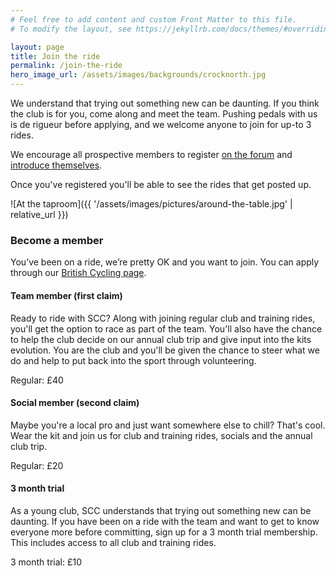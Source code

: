 ```yaml
---
# Feel free to add content and custom Front Matter to this file.
# To modify the layout, see https://jekyllrb.com/docs/themes/#overriding-theme-defaults

layout: page
title: Join the ride
permalink: /join-the-ride
hero_image_url: /assets/images/backgrounds/crocknorth.jpg
---
```


We understand that trying out something new can be daunting. If you think the club is for you, come along and meet the team. Pushing pedals with us is de rigueur before applying, and we welcome anyone to join for up-to 3 rides.

We encourage all prospective members to register [on the forum](https://forum.surbiton.cc/) and [introduce themselves](https://forum.surbiton.cc/d/11-introduce-yourself).

Once you've registered you'll be able to see the rides that get posted up.

![At the taproom]({{ '/assets/images/pictures/around-the-table.jpg' | relative_url }})

### Become a member

You’ve been on a ride, we’re pretty OK and you want to join. You can apply through our [British Cycling page](https://www.britishcycling.org.uk/club/profile/8974/surbiton-cycle-club).

#### Team member (first claim)
Ready to ride with SCC? Along with joining regular club and training rides, you'll get the option to race as part of the team. You'll also have the chance to help the club decide on our annual club trip and give input into the kits evolution. You are the club and you'll be given the chance to steer what we do and help to put back into the sport through volunteering.

Regular: £40

#### Social member (second claim)
Maybe you're a local pro and just want somewhere else to chill? That's cool. Wear the kit and join us for club and training rides, socials and the annual club trip.

Regular: £20

#### 3 month trial
As a young club, SCC understands that trying out something new can be daunting.
If you have been on a ride with the team and want to get to know everyone more before committing, sign up for a 3 month trial membership. This includes access to all club and training rides.

3 month trial: £10
